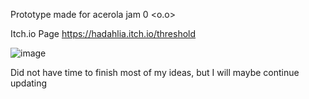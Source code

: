 Prototype made for acerola jam 0 <o.o>

Itch.io Page https://hadahlia.itch.io/threshold


![image](https://github.com/hadahlia/threshold/assets/57945008/4f463033-278e-4464-ad37-f4aaba36d1fd)

Did not have time to finish most of my ideas, but I will maybe continue updating
